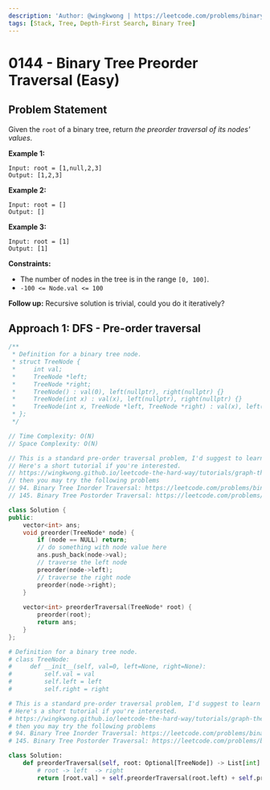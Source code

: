 ```yaml
---
description: 'Author: @wingkwong | https://leetcode.com/problems/binary-tree-preorder-traversal/'
tags: [Stack, Tree, Depth-First Search, Binary Tree]
---
```


# 0144 - Binary Tree Preorder Traversal (Easy)

## Problem Statement

Given the `root` of a binary tree, return *the preorder traversal of its nodes' values*.

**Example 1:**

```
Input: root = [1,null,2,3]
Output: [1,2,3]
```

**Example 2:**

```
Input: root = []
Output: []
```

**Example 3:**

```
Input: root = [1]
Output: [1]
```

**Constraints:**

- The number of nodes in the tree is in the range `[0, 100]`.
- `-100 <= Node.val <= 100`

**Follow up:** Recursive solution is trivial, could you do it iteratively?

## Approach 1: DFS - Pre-order traversal

<SolutionAuthor name="@wingkwong"/>

```cpp
/**
 * Definition for a binary tree node.
 * struct TreeNode {
 *     int val;
 *     TreeNode *left;
 *     TreeNode *right;
 *     TreeNode() : val(0), left(nullptr), right(nullptr) {}
 *     TreeNode(int x) : val(x), left(nullptr), right(nullptr) {}
 *     TreeNode(int x, TreeNode *left, TreeNode *right) : val(x), left(left), right(right) {}
 * };
 */

// Time Complexity: O(N)
// Space Complexity: O(N)

// This is a standard pre-order traversal problem, I'd suggest to learn in-order and post-order as well.
// Here's a short tutorial if you're interested.
// https://wingkwong.github.io/leetcode-the-hard-way/tutorials/graph-theory/binary-tree
// then you may try the following problems 
// 94. Binary Tree Inorder Traversal: https://leetcode.com/problems/binary-tree-inorder-traversal/
// 145. Binary Tree Postorder Traversal: https://leetcode.com/problems/binary-tree-postorder-traversal/

class Solution {
public:
    vector<int> ans;
    void preorder(TreeNode* node) {
        if (node == NULL) return;
        // do something with node value here
        ans.push_back(node->val);
        // traverse the left node
        preorder(node->left);
        // traverse the right node
        preorder(node->right);
    }
    
    vector<int> preorderTraversal(TreeNode* root) {
        preorder(root);
        return ans;
    }
};
```

<SolutionAuthor name="@wingkwong"/>

```py
# Definition for a binary tree node.
# class TreeNode:
#     def __init__(self, val=0, left=None, right=None):
#         self.val = val
#         self.left = left
#         self.right = right

# This is a standard pre-order traversal problem, I'd suggest to learn in-order and post-order as well.
# Here's a short tutorial if you're interested.
# https://wingkwong.github.io/leetcode-the-hard-way/tutorials/graph-theory/binary-tree
# then you may try the following problems 
# 94. Binary Tree Inorder Traversal: https://leetcode.com/problems/binary-tree-inorder-traversal/
# 145. Binary Tree Postorder Traversal: https://leetcode.com/problems/binary-tree-postorder-traversal/

class Solution:
    def preorderTraversal(self, root: Optional[TreeNode]) -> List[int]:
		# root -> left  -> right
        return [root.val] + self.preorderTraversal(root.left) + self.preorderTraversal(root.right) if root else []
```